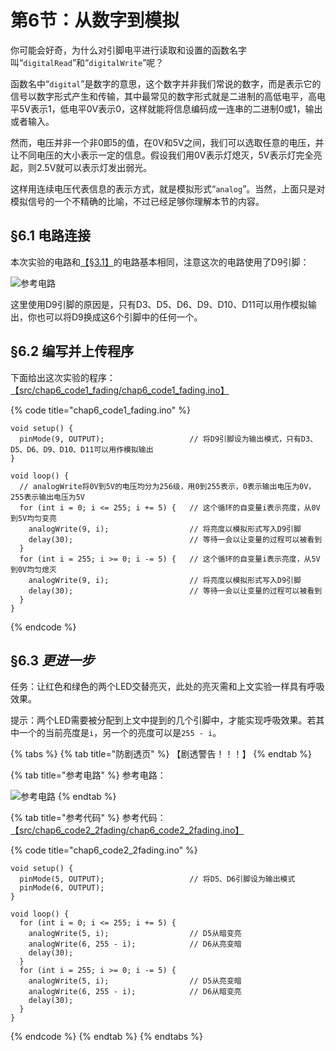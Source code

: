 # 第6节：从数字到模拟

你可能会好奇，为什么对引脚电平进行读取和设置的函数名字叫“`digitalRead`”和“`digitalWrite`”呢？

函数名中“`digital`”是数字的意思，这个数字并非我们常说的数字，而是表示它的信号以数字形式产生和传输，其中最常见的数字形式就是二进制的高低电平，高电平5V表示1，低电平0V表示0，这样就能将信息编码成一连串的二进制0或1，输出或者输入。

然而，电压并非一个非0即5的值，在0V和5V之间，我们可以选取任意的电压，并让不同电压的大小表示一定的信息。假设我们用0V表示灯熄灭，5V表示灯完全亮起，则2.5V就可以表示灯发出弱光。

这样用连续电压代表信息的表示方式，就是模拟形式“`analog`”。当然，上面只是对模拟信号的一个不精确的比喻，不过已经足够你理解本节的内容。

## §6.1 电路连接

本次实验的电路和[【§3.1】](di-3-jie-cheng-xu-he-dian-lu-de-jie-he.md#3.1-dian-lu-lian-jie)的电路基本相同，注意这次的电路使用了D9引脚：

![参考电路](.gitbook/assets/chap6\_img1\_fading.png)

这里使用D9引脚的原因是，只有D3、D5、D6、D9、D10、D11可以用作模拟输出，你也可以将D9换成这6个引脚中的任何一个。

## §6.2 编写并上传程序

下面给出这次实验的程序：[【src/chap6\_code1\_fading/chap6\_code1\_fading.ino】](https://www.jianguoyun.com/p/DQpVhxQQmcGwBxjsjpsE)

{% code title="chap6_code1_fading.ino" %}
```arduino
void setup() {
  pinMode(9, OUTPUT);                   // 将D9引脚设为输出模式，只有D3、D5、D6、D9、D10、D11可以用作模拟输出
}

void loop() {
  // analogWrite将0V到5V的电压均分为256级，用0到255表示，0表示输出电压为0V，255表示输出电压为5V
  for (int i = 0; i <= 255; i += 5) {   // 这个循环的自变量i表示亮度，从0V到5V均匀变亮
    analogWrite(9, i);                  // 将亮度以模拟形式写入D9引脚
    delay(30);                          // 等待一会以让变量的过程可以被看到
  }
  for (int i = 255; i >= 0; i -= 5) {   // 这个循环的自变量i表示亮度，从5V到0V均匀熄灭
    analogWrite(9, i);                  // 将亮度以模拟形式写入D9引脚
    delay(30);                          // 等待一会以让变量的过程可以被看到
  }
}
```
{% endcode %}

## §6.3 _更进一步_

任务：让红色和绿色的两个LED交替亮灭，此处的亮灭需和上文实验一样具有呼吸效果。

提示：两个LED需要被分配到上文中提到的几个引脚中，才能实现呼吸效果。若其中一个的当前亮度是`i`，另一个的亮度可以是`255 - i`。

{% tabs %}
{% tab title="防剧透页" %}
【剧透警告！！！】
{% endtab %}

{% tab title="参考电路" %}
参考电路：

![参考电路](.gitbook/assets/chap6\_img2\_2fading.png)
{% endtab %}

{% tab title="参考代码" %}
参考代码：[【src/chap6\_code2\_2fading/chap6\_code2\_2fading.ino】](https://www.jianguoyun.com/p/DQpVhxQQmcGwBxjsjpsE)

{% code title="chap6_code2_2fading.ino" %}
```arduino
void setup() {
  pinMode(5, OUTPUT);                   // 将D5、D6引脚设为输出模式
  pinMode(6, OUTPUT);
}

void loop() {
  for (int i = 0; i <= 255; i += 5) {
    analogWrite(5, i);                  // D5从暗变亮
    analogWrite(6, 255 - i);            // D6从亮变暗
    delay(30);
  }
  for (int i = 255; i >= 0; i -= 5) {
    analogWrite(5, i);                  // D5从亮变暗
    analogWrite(6, 255 - i);            // D6从暗变亮
    delay(30);
  }
}
```
{% endcode %}
{% endtab %}
{% endtabs %}

